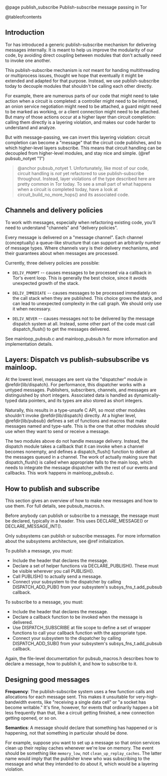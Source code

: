 
@page publish_subscribe Publish-subscribe message passing in Tor

@tableofcontents

## Introduction

Tor has introduced a generic publish-subscribe mechanism for delivering
messages internally.  It is meant to help us improve the modularity of
our code, by avoiding direct coupling between modules that don't
actually need to invoke one another.

This publish-subscribe mechanism is *not* meant for handing
multithreading or multiprocess issues, thought we hope that eventually
it might be extended and adapted for that purpose.  Instead, we use
publish-subscribe today to decouple modules that shouldn't be calling
each other directly.

For example, there are numerous parts of our code that might need to
take action when a circuit is completed: a controller might need to be
informed, an onion service negotiation might need to be attached, a
guard might need to be marked as working, or a client connection might
need to be attached.  But many of those actions occur at a higher layer
than circuit completion: calling them directly is a layering violation,
and makes our code harder to understand and analyze.

But with message-passing, we can invert this layering violation: circuit
completion can become a "message" that the circuit code publishes, and
to which higher-level layers subscribe.  This means that circuit
handling can be decoupled from higher-level modules, and stay nice and
simple. (@ref pubsub_notyet "1")

> @anchor pubsub_notyet 1. Unfortunately, like most of our code, circuit
> handling is _not_ yet refactored to use publish-subscribe throughout.
> Instead, layer violations of the type described here are pretty common
> in Tor today.  To see a small part of what happens when a circuit is
> completed today, have a look at circuit_build_no_more_hops() and its
> associated code.

## Channels and delivery policies

To work with messages, especially when refactoring existing code, you'll
need to understand "channels" and "delivery policies".

Every message is delivered on a "message channel".  Each channel
(conceptually) a queue-like structure that can support an arbitrarily
number of message types.  Where channels vary is their delivery
mechanisms, and their guarantees about when messages are processed.

Currently, three delivery policies are possible:

   - `DELIV_PROMPT` -- causes messages to be processed via a callback in
      Tor's event loop.  This is generally the best choice, since it
      avoids unexpected growth of the stack.

   - `DELIV_IMMEDIATE` -- causes messages to be processed immediately
      on the call stack when they are published.  This choice grows the
      stack, and can lead to unexpected complexity in the call graph.
      We should only use it when necessary.

   - `DELIV_NEVER` -- causes messages not to be delivered by the message
      dispatch system at all. Instead, some other part of the code must
      call dispatch_flush() to get the messages delivered.

See mainloop_pubsub.c and mainloop_pubsub.h for more information and
implementation details.

## Layers: Dispatch vs publish-subsubscribe vs mainloop.

At the lowest level, messages are sent via the "dispatcher" module in
@refdir{lib/dispatch}.  For performance, this dispatcher works with a
untyped messages.  Publishers, subscribers, channels, and messages are
distinguished by short integers.  Associated data is handled as
dynamically-typed data pointers, and its types are also stored as short
integers.

Naturally, this results in a type-unsafe C API, so most other modules
shouldn't invoke @refdir{lib/dispatch} directly.  At a higher level,
@refdir{lib/pubsub} defines a set of functions and macros that make
messages named and type-safe.  This is the one that other modules should
use when they want to send or receive a message.

The two modules above do not handle message delivery.  Instead, the
dispatch module takes a callback that it can invoke when a channel
becomes nonempty, and defines a dispatch_flush() function to deliver all
the messages queued in a channel.  The work of actually making sure that
dispatch_flush() is called when appropriate falls to the main loop,
which needs to integrate the message dispatcher with the rest of our
events and callbacks.  This work happens in mainloop_pubsub.c.


## How to publish and subscribe

This section gives an overview of how to make new messages and how to
use them.  For full details, see pubsub_macros.h.

Before anybody can publish or subscribe to a message, the message must
be declared, typically in a header.  This uses DECLARE_MESSAGE() or
DECLARE_MESSAGE_INT().

Only subsystems can publish or subscribe messages.  For more information
about the subsystems architecture, see @ref initialization.

To publish a message, you must:
   - Include the header that declares the message.
   - Declare a set of helper functions via DECLARE_PUBLISH().  These
     must be visible wherever you call PUBLISH().
   - Call PUBLISH() to actually send a message.
   - Connect your subsystem to the dispatcher by calling
     DISPATCH_ADD_PUB() from your subsystem's subsys_fns_t.add_pubsub
     callback.

To subscribe to a message, you must:
   - Include the header that declares the message.
   - Declare a callback function to be invoked when the message is delivered.
   - Use DISPATCH_SUBSCRIBE at file scope to define a set of wrapper
     functions to call your callback function with the appropriate type.
   - Connect your subsystem to the dispatcher by calling
     DISPATCH_ADD_SUB() from your subsystem's subsys_fns_t.add_pubsub
     callback.

Again, the file-level documentation for pubsub_macros.h describes how to
declare a message, how to publish it, and how to subscribe to it.

## Designing good messages

**Frequency**:
The publish-subscribe system uses a few function calls
and allocations for each message sent. This makes it unsuitable for
very-high-bandwidth events, like "receiving a single data cell" or "a
socket has become writable."  It's fine, however, for events that
ordinarily happen a bit less frequently than that, like a circuit
getting finished, a new connection getting opened, or so on.

**Semantics**:
A message should declare that something has happened or is happening,
not that something in particular should be done.

For example, suppose you want to set up a message so that onion services
clean up their replay caches whenever we're low on memory.  The event
should be something like `memory_low`, not `clean_up_replay_caches`.
The latter name would imply that the publisher knew who was subscribing
to the message and what they intended to do about it, which would be a
layering violation.
